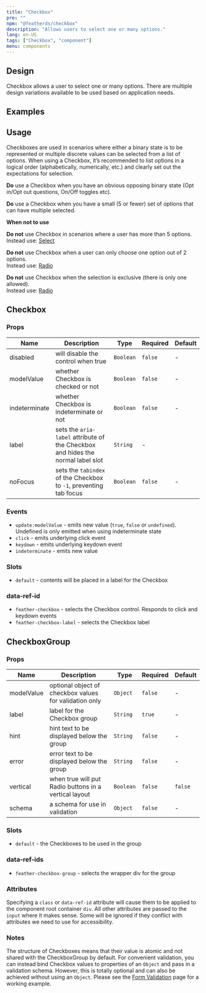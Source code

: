 ```yaml
---
title: "Checkbox"
pre: ""
npm: "@featherds/checkbox"
description: "Allows users to select one or many options."
lang: en-US
tags: ["Checkbox", "component"]
menu: components
---
```


## Design

Checkbox allows a user to select one or many options. There are multiple design variations available to be used based on application needs.

## Examples

<Checkbox-Examples />

## Usage

Checkboxes are used in scenarios where either a binary state is to be represented or multiple discrete values can be selected from a list of options. When using a Checkbox, it’s recommended to list options in a logical order (alphabetically, numerically, etc.) and clearly set out the expectations for selection.

**Do** use a Checkbox when you have an obvious opposing binary state (Opt in/Opt out questions, On/Off toggles etc).

**Do** use a Checkbox when you have a small (5 or fewer) set of options that can have multiple selected.

**When not to use**

**Do not** use Checkbox in scenarios where a user has more than 5 options.<br />
Instead use:
[Select](/Components/Select/)

**Do not** use Checkbox when a user can only choose one option out of 2 options.<br />
Instead use:
[Radio](/Components/Radio/)

**Do not** use Checkbox when the selection is exclusive (there is only one allowed).<br />
Instead use:
[Radio](/Components/Radio/)

## Checkbox

### Props

| Name          | Description                                                                     | Type      | Required | Default |
| ------------- | ------------------------------------------------------------------------------- | --------- | -------- | ------- |
| disabled      | will disable the control when true                                              | `Boolean` | `false`  | -       |
| modelValue    | whether Checkbox is checked or not                                              | `Boolean` | `false`  | -       |
| indeterminate | whether Checkbox is indeterminate or not                                        | `Boolean` | `false`  | -       |
| label         | sets the `aria-label` attribute of the Checkbox and hides the normal label slot | `String`  | -        |         |
| noFocus       | sets the `tabindex` of the Checkbox to `-1`, preventing tab focus               | `Boolean` | `false`  | -       |

### Events

- `update:modelValue` - emits new value (`true`, `false` or `undefined`). Undefined is only emitted when using indeterminate state
- `click` - emits underlying click event
- `keydown` - emits underlying keydown event
- `indeterminate` - emits new value

### Slots

- `default` - contents will be placed in a label for the Checkbox

### data-ref-id

- `feather-checkbox` - selects the Checkbox control. Responds to click and keydown events
- `feather-checkbox-label` - selects the Checkbox label

## CheckboxGroup

### Props

| Name       | Description                                            | Type      | Required | Default |
| ---------- | ------------------------------------------------------ | --------- | -------- | ------- |
| modelValue | optional object of checkbox values for validation only | `Object`  | `false`  | -       |
| label      | label for the Checkbox group                           | `String`  | `true`   | -       |
| hint       | hint text to be displayed below the group              | `String`  | `false`  | -       |
| error      | error text to be displayed below the group             | `String`  | `false`  | -       |
| vertical   | when true will put Radio buttons in a vertical layout  | `Boolean` | `false`  | `false` |
| schema     | a schema for use in validation                         | `Object`  | `false`  | -       |

### Slots

- `default` - the Checkboxes to be used in the group

### data-ref-ids

- `feather-checkbox-group` - selects the wrapper div for the group

### Attributes

Specifying a `class` or `data-ref-id` attribute will cause them to be applied to the component root container `div`. All other attributes are passed to the `input` where it makes sense. Some will be ignored if they conflict with attributes we need to use for accessibility.

### Notes

The structure of Checkboxes means that their value is atomic and not shared with the CheckboxGroup by default. For convenient validation, you can instead bind Checkbox values to properties of an `Object` and pass in a validation schema. However, this is totally optional and can also be achieved without using an `Object`. Please see the [Form Validation](/Guides/FormValidation/) page for a working example.
